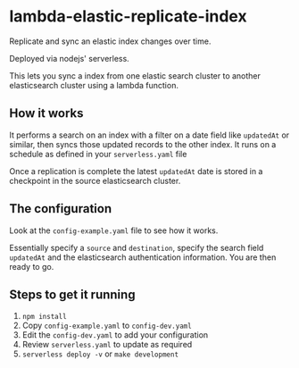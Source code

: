 # lambda-elastic-replicate-index
Replicate and sync an elastic index changes over time.

Deployed via nodejs' serverless.

This lets you sync a index from one elastic search cluster to another elasticsearch cluster using a lambda function.

## How it works
It performs a search on an index with a filter on a date field like `updatedAt` or similar, then syncs those updated records to the other index.
It runs on a schedule as defined in your `serverless.yaml` file

Once a replication is complete the latest `updatedAt` date is stored in a checkpoint in the source elasticsearch cluster.

## The configuration
Look at the `config-example.yaml` file to see how it works.

Essentially specify a `source` and `destination`, specify the search field `updatedAt` and the elasticsearch authentication information.  You are then ready to go.

## Steps to get it running

1. `npm install`
2. Copy `config-example.yaml` to `config-dev.yaml`
3. Edit the `config-dev.yaml` to add your configuration
4. Review `serverless.yaml` to update as required
5. `serverless deploy -v` or `make development`
